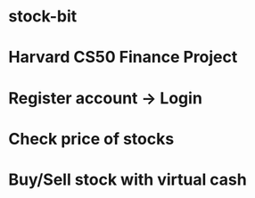 # stock-bit
# Harvard CS50 Finance Project
# Register account -> Login
# Check price of stocks
# Buy/Sell stock with virtual cash
